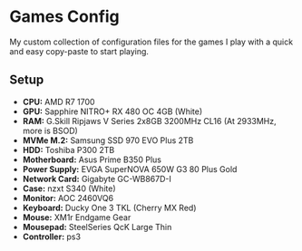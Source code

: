 # Games Config

My custom collection of configuration files for the games I play with a quick and easy copy-paste to start playing.

## Setup

- **CPU:** AMD R7 1700
- **GPU:** Sapphire NITRO+ RX 480 OC 4GB (White)
- **RAM:** G.Skill Ripjaws V Series 2x8GB 3200MHz CL16 (At 2933MHz, more is BSOD)
- **MVMe M.2:** Samsung SSD 970 EVO Plus 2TB
- **HDD:** Toshiba P300 2TB
- **Motherboard:** Asus Prime B350 Plus
- **Power Supply:** EVGA SuperNOVA 650W G3 80 Plus Gold
- **Network Card:** Gigabyte GC-WB867D-I
- **Case:** nzxt S340 (White)
- **Monitor:** AOC 2460VQ6
- **Keyboard:** Ducky One 3 TKL (Cherry MX Red)
- **Mouse:** XM1r Endgame Gear
- **Mousepad:** SteelSeries QcK Large Thin
- **Controller:** ps3